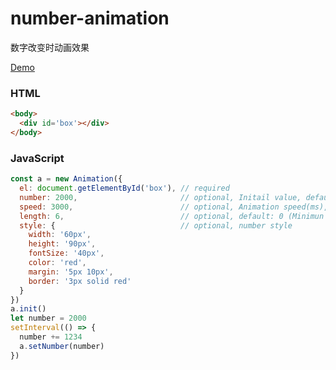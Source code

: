 # number-animation
数字改变时动画效果

[Demo]('https://yylww.github.io/demo/number-animation/')

### HTML
```html
<body>
  <div id='box'></div>
</body>
```

### JavaScript
```javascript
const a = new Animation({
  el: document.getElementById('box'), // required
  number: 2000,                       // optional, Initail value, default: 0
  speed: 3000,                        // optional, Animation speed(ms), default: 1000
  length: 6,                          // optional, default: 0 (Minimun is the length of the number)
  style: {                            // optional, number style 
    width: '60px',
    height: '90px',
    fontSize: '40px',
    color: 'red',
    margin: '5px 10px',
    border: '3px solid red'
  }
})
a.init()
let number = 2000
setInterval(() => {
  number += 1234
  a.setNumber(number)
})
```
